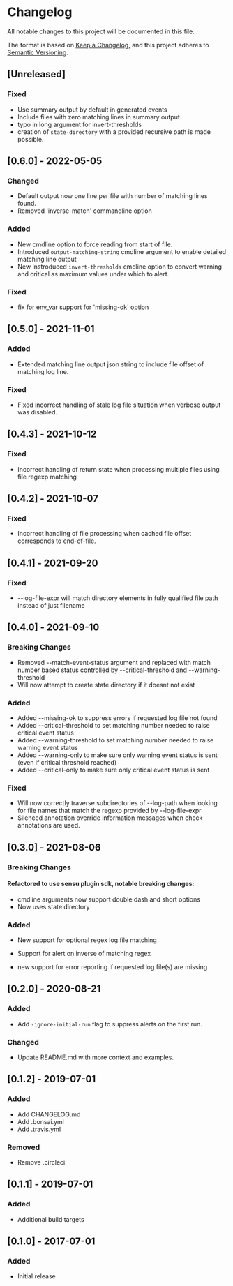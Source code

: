 # Changelog
All notable changes to this project will be documented in this file.

The format is based on [Keep a Changelog](https://keepachangelog.com/en/1.0.0/),
and this project adheres to [Semantic Versioning](https://semver.org/spec/v2.0.0.html).

## [Unreleased]
### Fixed
* Use summary output by default in generated events
* Include files with zero matching lines in summary output
* typo in long argument for invert-thresholds
* creation of `state-directory` with a provided recursive path is made possible. 

## [0.6.0] - 2022-05-05

### Changed
* Default output now one line per file with number of matching lines found.
* Removed 'inverse-match' commandline option 
 

### Added
* New cmdline option to force reading from start of file.
* Introduced `output-matching-string` cmdline argument to enable detailed matching line output
* New instroduced `invert-thresholds` cmdline option to convert warning and critical as maximum values under which to alert.

### Fixed
* fix for env_var support for 'missing-ok' option

## [0.5.0] - 2021-11-01

### Added
* Extended matching line output json string to include file offset of matching log line.

### Fixed
* Fixed incorrect handling of stale log file situation when verbose output was disabled.




## [0.4.3] - 2021-10-12

### Fixed
* Incorrect handling of return state when processing multiple files using file regexp matching

## [0.4.2] - 2021-10-07

### Fixed
* Incorrect handling of file processing when cached file offset corresponds to end-of-file.


## [0.4.1] - 2021-09-20

### Fixed
* --log-file-expr  will match directory elements in fully qualified file path instead of just filename 

## [0.4.0] - 2021-09-10

### Breaking Changes
* Removed --match-event-status argument and replaced with match number based status controlled by --critical-threshold and --warning-threshold 
* Will now attempt to create state directory if it doesnt not exist

### Added
* Added --missing-ok to suppress errors if requested log file not found 
* Added --critical-threshold to set matching number needed to raise critical event status
* Added --warning-threshold to set matching number needed to raise warning event status
* Added --warning-only to make sure only warning event status is sent (even if critical threshold reached)
* Added --critical-only to make sure only critical event status is sent

### Fixed
* Will now correctly traverse subdirectories of --log-path when looking for file names that match the regexp provided by --log-file-expr   
* Silenced annotation override information messages when check annotations are used.

## [0.3.0] - 2021-08-06

### Breaking Changes
#### Refactored to use sensu plugin sdk, notable breaking changes:
* cmdline arguments now support double dash  and short options
* Now uses state directory

### Added
* New support for optional regex log file matching

* Support for alert on inverse of matching regex

* new support for error reporting if requested log file(s) are missing

## [0.2.0] - 2020-08-21

### Added
* Add `-ignore-initial-run` flag to suppress alerts on the first run.

### Changed
* Update README.md with more context and examples.

## [0.1.2] - 2019-07-01

### Added
* Add CHANGELOG.md
* Add .bonsai.yml
* Add .travis.yml

### Removed
* Remove .circleci

## [0.1.1] - 2019-07-01

### Added
* Additional build targets

## [0.1.0] - 2017-07-01

### Added
* Initial release
